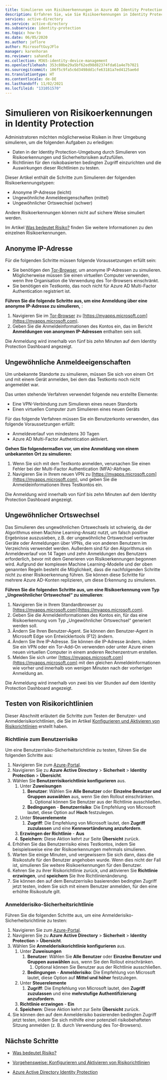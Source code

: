 ```yaml
---
title: Simulieren von Risikoerkennungen in Azure AD Identity Protection
description: Erfahren Sie, wie Sie Risikoerkennungen in Identity Protection simulieren.
services: active-directory
ms.service: active-directory
ms.subservice: identity-protection
ms.topic: how-to
ms.date: 06/05/2020
ms.author: joflore
author: MicrosoftGuyJFlo
manager: karenhoran
ms.reviewer: sahandle
ms.collection: M365-identity-device-management
ms.openlocfilehash: 353c80be29a5bf62ed98d82374fda61a4e7b7021
ms.sourcegitcommit: 106f5c9fa5c6d3498dd1cfe63181a7ed4125ae6d
ms.translationtype: HT
ms.contentlocale: de-DE
ms.lasthandoff: 11/02/2021
ms.locfileid: "131051570"
---
```

# <a name="simulating-risk-detections-in-identity-protection"></a>Simulieren von Risikoerkennungen in Identity Protection

Administratoren möchten möglicherweise Risiken in Ihrer Umgebung simulieren, um die folgenden Aufgaben zu erledigen:

- Daten in der Identity Protection-Umgebung durch Simulieren von Risikoerkennungen und Sicherheitsrisiken aufzufüllen.
- Richtlinien für den risikobasierten bedingten Zugriff einzurichten und die Auswirkungen dieser Richtlinien zu testen.

Dieser Artikel enthält die Schritte zum Simulieren der folgenden Risikoerkennungstypen:

- Anonyme IP-Adresse (leicht)
- Ungewöhnliche Anmeldeeigenschaften (mittel)
- Ungewöhnlicher Ortswechsel (schwer)

Andere Risikoerkennungen können nicht auf sichere Weise simuliert werden.

Im Artikel [Was bedeutet Risiko?](concept-identity-protection-risks.md) finden Sie weitere Informationen zu den einzelnen Risikoerkennungen.

## <a name="anonymous-ip-address"></a>Anonyme IP-Adresse

Für die folgenden Schritte müssen folgende Voraussetzungen erfüllt sein:

- Sie benötigen den [Tor-Browser](https://www.torproject.org/projects/torbrowser.html.en), um anonyme IP-Adressen zu simulieren. Möglicherweise müssen Sie einen virtuellen Computer verwenden, wenn Ihre Organisation die Verwendung des Tor-Browsers einschränkt.
- Sie benötigen ein Testkonto, das noch nicht für Azure AD Multi-Factor Authentication registriert ist.

**Führen Sie die folgende Schritte aus, um eine Anmeldung über eine anonyme IP-Adresse zu simulieren,** :

1. Navigieren Sie im [Tor-Browser](https://www.torproject.org/projects/torbrowser.html.en) zu [https://myapps.microsoft.com](https://myapps.microsoft.com).   
2. Geben Sie die Anmeldeinformationen des Kontos ein, das im Bericht **Anmeldungen von anonymen IP-Adressen** enthalten sein soll.

Die Anmeldung wird innerhalb von fünf bis zehn Minuten auf dem Identity Protection Dashboard angezeigt. 

## <a name="unfamiliar-sign-in-properties"></a>Ungewöhnliche Anmeldeeigenschaften

Um unbekannte Standorte zu simulieren, müssen Sie sich von einem Ort und mit einem Gerät anmelden, bei dem das Testkonto noch nicht angemeldet war.

Das unten stehende Verfahren verwendet folgende neu erstellte Elemente:

- Eine VPN-Verbindung zum Simulieren eines neuen Standorts
- Einen virtuellen Computer zum Simulieren eines neuen Geräts

Für das folgende Verfahren müssen Sie ein Benutzerkonto verwenden, das folgende Voraussetzungen erfüllt:

- Anmeldeverlauf von mindestens 30 Tagen
- Azure AD Multi-Factor Authentication aktiviert.

**Gehen Sie folgendermaßen vor, um eine Anmeldung von einem unbekannten Ort zu simulieren**:

1. Wenn Sie sich mit dem Testkonto anmelden, verursachen Sie einen Fehler bei der Multi-Factor Authentication (MFA)-Abfrage.
2. Navigieren Sie in Ihrem neuen VPN zu [https://myapps.microsoft.com](https://myapps.microsoft.com), und geben Sie die Anmeldeinformationen Ihres Testkontos ein.

Die Anmeldung wird innerhalb von fünf bis zehn Minuten auf dem Identity Protection Dashboard angezeigt.

## <a name="atypical-travel"></a>Ungewöhnlicher Ortswechsel

Das Simulieren des ungewöhnlichen Ortswechsels ist schwierig, da der Algorithmus einen Machine Learning-Ansatz nutzt, um falsch positive Ergebnisse auszusieben, z.B. der ungewöhnliche Ortswechsel vertrauter Geräte oder Anmeldungen über VPNs, die von anderen Benutzern im Verzeichnis verwendet werden. Außerdem sind für den Algorithmus ein Anmeldeverlauf von 14 Tagen und zehn Anmeldungen des Benutzers erforderlich, bevor mit dem Generieren von Risikoerkennungen begonnen wird. Aufgrund der komplexen Machine Learning-Modelle und der oben genannten Regeln besteht die Möglichkeit, dass die nachfolgenden Schritte nicht zu einer Risikoerkennung führen. Sie können diese Schritte für mehrere Azure AD-Konten replizieren, um diese Erkennung zu simulieren.

**Führen Sie die folgenden Schritte aus, um eine Risikoerkennung vom Typ „Ungewöhnlicher Ortswechsel“ zu simulieren**:

1. Navigieren Sie in Ihrem Standardbrowser zu [https://myapps.microsoft.com](https://myapps.microsoft.com).  
2. Geben Sie die Anmeldeinformationen des Kontos ein, für das eine Risikoerkennung vom Typ „Ungewöhnlicher Ortswechsel“ generiert werden soll.
3. Ändern Sie Ihren Benutzer-Agent. Sie können den Benutzer-Agent in Microsoft Edge von Entwicklertools (F12) ändern.
4. Ändern Sie Ihre IP-Adresse. Sie können die IP-Adresse ändern, indem Sie ein VPN oder ein Tor-Add-On verwenden oder unter Azure einen neuen virtuellen Computer in einem anderen Rechenzentrum erstellen.
5. Melden Sie sich unter [https://myapps.microsoft.com](https://myapps.microsoft.com) mit den gleichen Anmeldeinformationen wie vorher und innerhalb von wenigen Minuten nach der vorherigen Anmeldung an.

Die Anmeldung wird innerhalb von zwei bis vier Stunden auf dem Identity Protection Dashboard angezeigt.

## <a name="testing-risk-policies"></a>Testen von Risikorichtlinien

Dieser Abschnitt erläutert die Schritte zum Testen der Benutzer- und Anmelderisikorichtlinien, die Sie im Artikel [ Konfigurieren und Aktivieren von Risikorichtlinien](howto-identity-protection-configure-risk-policies.md) erstellt haben.

### <a name="user-risk-policy"></a>Richtlinie zum Benutzerrisiko

Um eine Benutzerrisiko-Sicherheitsrichtlinie zu testen, führen Sie die folgenden Schritte aus:

1. Navigieren Sie zum [Azure-Portal](https://portal.azure.com).
1. Navigieren Sie zu **Azure Active Directory** > **Sicherheit** > **Identity Protection** > **Übersicht**.
1. Wählen Sie **Benutzerrisikorichtlinie konfigurieren** aus.
   1. Unter **Zuweisungen**
      1. **Benutzer**: Wählen Sie **Alle Benutzer** oder **Einzelne Benutzer und Gruppen auswählen** aus, wenn Sie den Rollout einschränken.
         1. Optional können Sie Benutzer aus der Richtlinie ausschließen.
      1. **Bedingungen** - **Benutzerrisiko**: Die Empfehlung von Microsoft lautet, diese Option auf **Hoch** festzulegen.
   1. Unter **Steuerelemente**
      1. **Zugriff**: Die Empfehlung von Microsoft lautet, den **Zugriff zuzulassen** und eine **Kennwortänderung anzufordern**.
   1. **Erzwingen der Richtlinie** - **Aus**
   1. **Speichern**: Diese Aktion kehrt zur Seite **Übersicht** zurück.
1. Erhöhen Sie das Benutzerrisiko eines Testkontos, indem Sie beispielsweise eine der Risikoerkennungen mehrmals simulieren.
1. Warten Sie einige Minuten, und vergewissern Sie sich dann, dass die Risikostufe für den Benutzer angehoben wurde. Wenn dies nicht der Fall ist, simulieren Sie weitere Risikoerkennungen für den Benutzer.
1. Kehren Sie zu ihrer Risikorichtlinie zurück, und aktivieren Sie **Richtlinie erzwingen**, und **speichern** Sie Ihre Richtlinienänderung.
1. Sie können den auf dem Benutzerrisiko basierenden bedingten Zugriff jetzt testen, indem Sie sich mit einem Benutzer anmelden, für den eine erhöhte Risikostufe gilt.

### <a name="sign-in-risk-security-policy"></a>Anmelderisiko-Sicherheitsrichtlinie

Führen Sie die folgenden Schritte aus, um eine Anmelderisiko-Sicherheitsrichtlinie zu testen:

1. Navigieren Sie zum [Azure-Portal](https://portal.azure.com).
1. Navigieren Sie zu **Azure Active Directory** > **Sicherheit** > **Identity Protection** > **Übersicht**.
1. Wählen Sie **Anmelderisikorichtlinie konfigurieren** aus.
   1. Unter **Zuweisungen**
      1. **Benutzer**: Wählen Sie **Alle Benutzer** oder **Einzelne Benutzer und Gruppen auswählen** aus, wenn Sie den Rollout einschränken.
         1. Optional können Sie Benutzer aus der Richtlinie ausschließen.
      1. **Bedingungen** - **Anmelderisiko**: Die Empfehlung von Microsoft lautet, diese Option auf **Mittel und höher** festzulegen.
   1. Unter **Steuerelemente**
      1. **Zugriff**: Die Empfehlung von Microsoft lautet, den **Zugriff zuzulassen** und eine **mehrstufige Authentifizierung anzufordern**.
   1. **Richtlinie erzwingen** - **Ein**
   1. **Speichern**: Diese Aktion kehrt zur Seite **Übersicht** zurück.
1. Sie können den auf dem Anmelderisiko basierenden bedingten Zugriff jetzt testen, indem Sie sich mithilfe einer potenziell risikobehafteten Sitzung anmelden (z. B. durch Verwendung des Tor-Browsers). 

## <a name="next-steps"></a>Nächste Schritte

- [Was bedeutet Risiko?](concept-identity-protection-risks.md)

- [Vorgehensweise: Konfigurieren und Aktivieren von Risikorichtlinien](howto-identity-protection-configure-risk-policies.md)

- [Azure Active Directory Identity Protection](overview-identity-protection.md)
